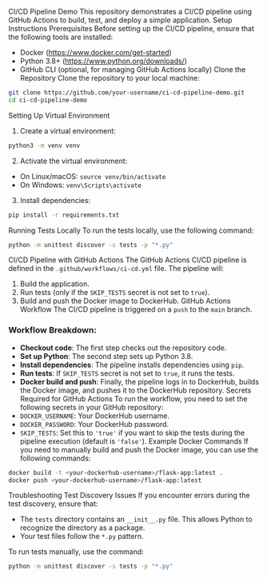 CI/CD Pipeline Demo
This repository demonstrates a CI/CD pipeline using GitHub Actions to build, test, and deploy a simple application.
Setup Instructions
Prerequisites
Before setting up the CI/CD pipeline, ensure that the following tools are installed:
- Docker (https://www.docker.com/get-started)
- Python 3.8+ (https://www.python.org/downloads/)
- GitHub CLI (optional, for managing GitHub Actions locally)
Clone the Repository
Clone the repository to your local machine:
```bash
git clone https://github.com/your-username/ci-cd-pipeline-demo.git
cd ci-cd-pipeline-demo
```
Setting Up Virtual Environment
1. Create a virtual environment:
```bash
python3 -m venv venv
```

2. Activate the virtual environment:
  - On Linux/macOS: `source venv/bin/activate`
  - On Windows: `venv\Scripts\activate`

3. Install dependencies:
```bash
pip install -r requirements.txt
```
Running Tests Locally
To run the tests locally, use the following command:
```bash
python -m unittest discover -s tests -p "*.py"
```
CI/CD Pipeline with GitHub Actions
The GitHub Actions CI/CD pipeline is defined in the `.github/workflows/ci-cd.yml` file. The pipeline will:
1. Build the application.
2. Run tests (only if the `SKIP_TESTS` secret is not set to `true`).
3. Build and push the Docker image to DockerHub.
GitHub Actions Workflow
The CI/CD pipeline is triggered on a `push` to the `main` branch.

### Workflow Breakdown:
- **Checkout code**: The first step checks out the repository code.
- **Set up Python**: The second step sets up Python 3.8.
- **Install dependencies**: The pipeline installs dependencies using `pip`.
- **Run tests**: If `SKIP_TESTS` secret is not set to `true`, it runs the tests.
- **Docker build and push**: Finally, the pipeline logs in to DockerHub, builds the Docker image, and pushes it to the DockerHub repository.
Secrets Required for GitHub Actions
To run the workflow, you need to set the following secrets in your GitHub repository:
- `DOCKER_USERNAME`: Your DockerHub username.
- `DOCKER_PASSWORD`: Your DockerHub password.
- `SKIP_TESTS`: Set this to `'true'` if you want to skip the tests during the pipeline execution (default is `'false'`).
Example Docker Commands
If you need to manually build and push the Docker image, you can use the following commands:
```bash
docker build -t <your-dockerhub-username>/flask-app:latest .
docker push <your-dockerhub-username>/flask-app:latest
```
Troubleshooting
Test Discovery Issues
If you encounter errors during the test discovery, ensure that:
- The `tests` directory contains an `__init__.py` file. This allows Python to recognize the directory as a package.
- Your test files follow the `*.py` pattern.

To run tests manually, use the command:
```bash
python -m unittest discover -s tests -p "*.py"
```
